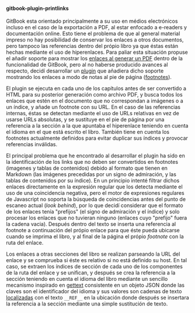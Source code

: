 #### gitbook-plugin-printlinks

GitBook esta orientado principalmente a su uso en médios electrónicos incluso en
el caso de la exportación a PDF, al estar enfocado a e-readers y documentación
online. Esto tiene el problema de que al general material impreso no hay
posibilidad de conservar los enlaces a otros documentos, pero tampoco las
referencias dentro del própio libro ya que éstas están hechas mediante el uso de
hiperenlaces. Para paliar esta situación propuse el añadir soporte para mostrar
los [enlaces al generar un PDF](https://github.com/GitbookIO/gitbook/issues/571)
dentro de la funcionalidad de GitBook, pero al no haberse producido avances al
respecto, decidí desarrollar un [plugin](https://github.com/piranna/gitbook-plugin-printlinks)
que añadiera dicho soporte mostrando los enlaces a modo de notas al pie de página
([footnotes](http://www.plagiarism.org/citing-sources/what-are-footnotes)).

El plugin se ejecuta en cada uno de los capítulos antes de ser convertido a HTML
para su posterior generación como archivo PDF, y busca todos los enlaces que
estén en el documento que no correspondan a imágenes o a un índice, y añade un
footnote con su URL. En el caso de las referencias internas, éstas se detectan
mediante el uso de URLs relativas en vez de usarse URLs absolutas, y se
sustituye en el pie de página por una referencia a la sección a la que apuntaba
el hiperenlace teniendo en cuenta el idioma en el que está escrito el libro.
También tiene en cuenta los footnotes actualmente definidos para evitar duplicar
sus índices y provocar referencias inválidas.

El principal problema que he encontrado al desarrollar el plugin ha sido en la
identificación de los links que no deben ser convertidos en footnotes (imagenes
y tablas de contenidos) debido al formato que tienen en Markdown (las imágenes
precedidas por un signo de admiración, y las tablas de contenidos por su índice).
En un principio intenté filtrar dichos enlaces directamente en la expresión
regular que los detecta mediante el uso de una coincidencia negativa, pero el
motor de expresiones regulares de Javascript no soporta la búsqueda de
coincidencias antes del punto de escaneo actual (*look behind*), por lo que
decidí considerar que el formato de los enlaces tenía "prefijos" (el signo de
admiración y el índice) y solo procesar los enlaces que no tuvieran ninguno
(enlaces cuyo "prefijo" fuera la cadena vacia). Después dentro del texto se
inserta una referencia al footnote a continuación del própio enlace para que
éste pueda ubicarse cuando se imprima el libro, y al final de la página el
própio *footnote* con la ruta del enlace.

Los enlaces a otras secciones del libro se realizan parseando la URL del enlace
y se comprueba si éste es relativo si no está definido su host. En tal caso, se
extraen los índices de sección de cada uno de los componentes de la ruta del
enlace y se unifican, y después se crea la referencia a la sección teniendo en
cuenta el idioma del libro mediante un sencillo mecanismo inspirado en
[gettext](https://www.gnu.org/software/gettext) consistente en un objeto JSON
donde las claves son el identificador del idioma y sus valores son cadenas de
texto [localizadas](https://es.wikipedia.org/wiki/Internacionalización_y_localización)
con el texto `__REF__` en la ubicación donde después se insertara la referencia
a la sección mediante una simple sustitución de texto.
